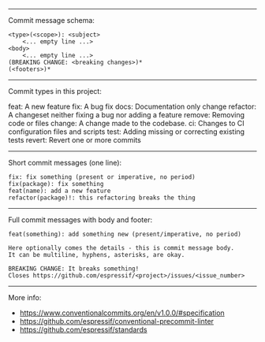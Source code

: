 
---

Commit message schema:

    <type>(<scope>): <subject>
        <... empty line ...>
    <body>
        <... empty line ...>
    (BREAKING CHANGE: <breaking changes>)*
    (<footers>)*

---

Commit types in this project:

  feat: A new feature
  fix: A bug fix
  docs: Documentation only change
  refactor: A changeset neither fixing a bug nor adding a feature
  remove: Removing code or files
  change: A change made to the codebase.
  ci: Changes to CI configuration files and scripts
  test: Adding missing or correcting existing tests
  revert: Revert one or more commits


---

Short commit messages (one line):

    fix: fix something (present or imperative, no period)
    fix(package): fix something
    feat(name): add a new feature
    refactor(package)!: this refactoring breaks the thing

---

Full commit messages with body and footer:

    feat(something): add something new (present/imperative, no period)

    Here optionally comes the details - this is commit message body.
    It can be multiline, hyphens, asterisks, are okay.

    BREAKING CHANGE: It breaks something!
    Closes https://github.com/espressif/<project>/issues/<issue_number>

---

More info:

- https://www.conventionalcommits.org/en/v1.0.0/#specification
- https://github.com/espressif/conventional-precommit-linter
- https://github.com/espressif/standards
    
